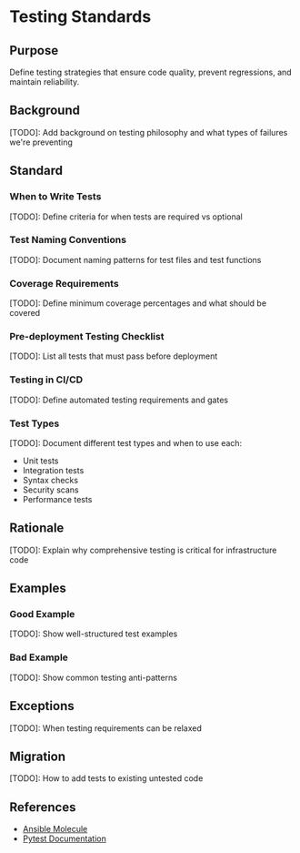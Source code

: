 # Testing Standards

## Purpose
Define testing strategies that ensure code quality, prevent regressions, and maintain reliability.

## Background
[TODO]: Add background on testing philosophy and what types of failures we're preventing

## Standard

### When to Write Tests
[TODO]: Define criteria for when tests are required vs optional

### Test Naming Conventions
[TODO]: Document naming patterns for test files and test functions

### Coverage Requirements
[TODO]: Define minimum coverage percentages and what should be covered

### Pre-deployment Testing Checklist
[TODO]: List all tests that must pass before deployment

### Testing in CI/CD
[TODO]: Define automated testing requirements and gates

### Test Types
[TODO]: Document different test types and when to use each:
- Unit tests
- Integration tests
- Syntax checks
- Security scans
- Performance tests

## Rationale
[TODO]: Explain why comprehensive testing is critical for infrastructure code

## Examples

### Good Example
[TODO]: Show well-structured test examples

### Bad Example
[TODO]: Show common testing anti-patterns

## Exceptions
[TODO]: When testing requirements can be relaxed

## Migration
[TODO]: How to add tests to existing untested code

## References
- [Ansible Molecule](https://molecule.readthedocs.io/)
- [Pytest Documentation](https://docs.pytest.org/)

